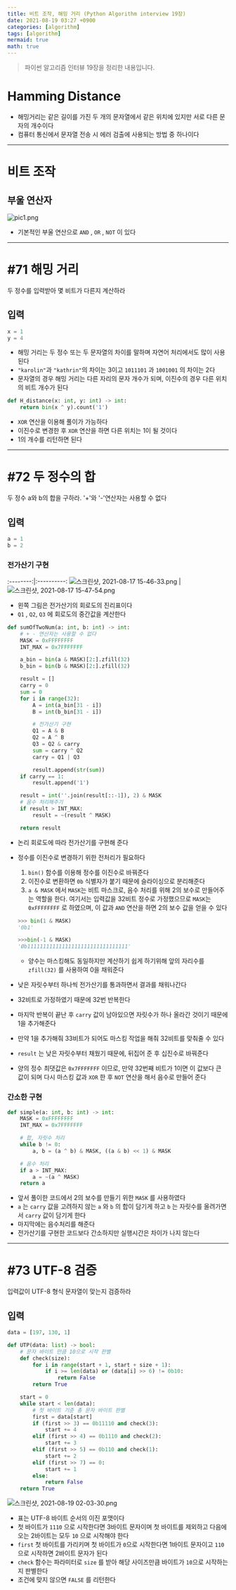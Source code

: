 ```yaml
---
title: 비트 조작, 해밍 거리 (Python Algorithm interview 19장)
date: 2021-08-19 03:27 +0900
categories: [algorithm]
tags: [algorithm]
mermaid: true
math: true
---
```


> 파이썬 알고리즘 인터뷰 19장을 정리한 내용입니다.

# Hamming Distance

- 해밍거리는 같은 길이를 가진 두 개의 문자열에서 같은 위치에 있지만 서로 다른 문자의 개수이다
- 컴퓨터 통신에서 문자열 전송 시 에러 검출에 사용되는 방법 중 하나이다

---

# 비트 조작

## 부울 연산자

![pic1.png](/images/img/posts/pyAlgo/chapter19/pic1.png)

- 기본적인 부울 연산으로 `AND` , `OR` , `NOT` 이 있다

---

# #71 해밍 거리

두 정수를 입력받아 몇 비트가 다른지 계산하라

## 입력

```python
x = 1
y = 4
```

- 해밍 거리는 두 정수 또는 두 문자열의 차이를 말하며 자연어 처리에서도 많이 사용된다
- `"karolin"`과 `"kathrin"`의 차이는 3이고 `1011101` 과 `1001001` 의 차이는 2다
- 문자열의 경우 해밍 거리는 다른 자리의 문자 개수가 되며, 이진수의 경우 다른 위치의 비트 개수가 된다

```python
def H_distance(x: int, y: int) -> int:
    return bin(x ^ y).count('1')
```

- `XOR` 연산을 이용해 풀이가 가능하다
- 이진수로 변경한 후 `XOR` 연산을 하면 다른 위치는 1이 될 것이다
- 1의 개수를 리턴하면 된다

---

# #72 두 정수의 합

두 정수 a와 b의 합을 구하라. '+'와 '-'연산자는 사용할 수 없다

## 입력

```python
a = 1
b = 2
```

### 전가산기 구현

:--------:|:----------:
![스크린샷, 2021-08-17 15-46-33.png](/images/img/posts/pyAlgo/chapter19/pic2.png) | ![스크린샷, 2021-08-17 15-47-54.png](/images/img/posts/pyAlgo/chapter19/pic3.png)

- 왼쪽 그림은 전가산기의 회로도의 진리표이다
- `Q1` , `Q2`, `Q3` 에 회로도의 중간값을 계산한다

```python
def sumOfTwoNum(a: int, b: int) -> int:
    # + - 연산자는 사용할 수 없다
    MASK = 0xFFFFFFFF
    INT_MAX = 0x7FFFFFFF

    a_bin = bin(a & MASK)[2:].zfill(32)
    b_bin = bin(b & MASK)[2:].zfill(32)

    result = []
    carry = 0
    sum = 0
    for i in range(32):
        A = int(a_bin[31 - i])
        B = int(b_bin[31 - i])

        # 전가산기 구현
        Q1 = A & B
        Q2 = A ^ B
        Q3 = Q2 & carry
        sum = carry ^ Q2
        carry = Q1 | Q3

        result.append(str(sum))
    if carry == 1:
        result.append('1')

    result = int(''.join(result[::-1]), 2) & MASK
    # 음수 처리해주기
    if result > INT_MAX:
        result = ~(result ^ MASK)

    return result
```

- 논리 회로도에 따라 전가산기를 구현해 준다
- 정수를 이진수로 변경하기 위한 전처리가 필요하다

  1. `bin()` 함수를 이용해 정수를 이진수로 바꿔준다
  2. 이진수로 변환하면 `0b` 식별자가 붙기 때문에 슬라이싱으로 분리해준다
  3. `a & MASK` 에서 `MASK`는 비트 마스크로, 음수 처리를 위해 2의 보수로 만들어주는 역할을 한다. 여기서는 입력값을 32비트 정수로 가정했으므로 `MASK`는 `0xFFFFFFFF` 로 하였으며, 이 값과 `AND` 연산을 하면 2의 보수 값을 얻을 수 있다

  ```python
  >>> bin(1 & MASK)
  '0b1'

  >>>bin(-1 & MASK)
  'Øb11111111111111111111111111111111'
  ```

  - 양수는 마스킹해도 동일하지만 계산하기 쉽게 하기위해 앞의 자리수를 `zfill(32)` 를 사용하여 0을 채워준다

- 낮은 자릿수부터 하나씩 전가산기를 통과하면서 결과를 채워나간다
- 32비트로 가정하였기 때문에 32번 반복한다
- 마지막 반복이 끝난 후 `carry` 값이 남아있으면 자릿수가 하나 올라간 것이기 때문에 1을 추가해준다
- 만약 1을 추가해줘 33비트가 되어도 마스킹 작업을 해줘 32비트를 맞춰줄 수 있다
- `result` 는 낮은 자릿수부터 채웠기 때문에, 뒤집어 준 후 십진수로 바꿔준다
- 양의 정수 최댓값은 `0x7FFFFFFF` 이므로, 만약 32번째 비트가 1이면 이 값보다 큰 값이 되며 다시 마스킹 값과 `XOR` 한 후 `NOT` 연산을 해서 음수로 만들어 준다

### 간소한 구현

```python
def simple(a: int, b: int) -> int:
    MASK = 0xFFFFFFFF
    INT_MAX = 0x7FFFFFFF

    # 합, 자릿수 처리
    while b != 0:
        a, b = (a ^ b) & MASK, ((a & b) << 1) & MASK

    # 음수 처리
    if a > INT_MAX:
        a = ~(a ^ MASK)
    return a
```

- 앞서 풀이한 코드에서 2의 보수를 만들기 위한 `MASK` 를 사용하였다
- `a` 는 `carry` 값을 고려하지 않는 `a` 와 `b` 의 합이 담기게 하고 `b` 는 자릿수를 올려가면서 `carry` 값이 담기게 한다
- 마지막에는 음수처리를 해준다
- 전가산기를 구현한 코드보다 간소하지만 실행시간은 차이가 나지 않는다

---

# #73 UTF-8 검증

입력값이 UTF-8 형식 문자열이 맞는지 검증하라

## 입력

```python
data = [197, 130, 1]
```

```python
def UTP(data: list) -> bool:
    # 문자 바이트 만큼 10으로 시작 판별
    def check(size):
        for i in range(start + 1, start + size + 1):
            if i >= len(data) or (data[i] >> 6) != 0b10:
                return False
        return True

    start = 0
    while start < len(data):
        # 첫 바이트 기준 총 문자 바이트 판별
        first = data[start]
        if (first >> 3) == 0b11110 and check(3):
            start += 4
        elif (first >> 4) == 0b1110 and check(2):
            start += 3
        elif (first >> 5) == 0b110 and check(1):
            start += 2
        elif (first >> 7) == 0:
            start += 1
        else:
            return False
    return True
```

![스크린샷, 2021-08-19 02-03-30.png](/images/img/posts/pyAlgo/chapter19/pic4.png)

- 표는 UTF-8 바이트 순서의 이진 포맷이다
- 첫 바이트가 `1110` 으로 시작한다면 3바이트 문자이며 첫 바이트를 제외하고 다음에 오는 2바이트는 모두 `10` 으로 시작해야 한다
- `first` 첫 바이트를 가리키며 첫 바이트가 `0`으로 시작한다면 1바이트 문자이고 `110` 으로 시작하면 2바이트 문자가 된다
- `check` 함수는 파라미터로 `size` 를 받아 해당 사이즈만큼 바이트가 `10`으로 시작하는지 판별한다
- 조건에 맞지 않으면 `FALSE` 를 리턴한다
